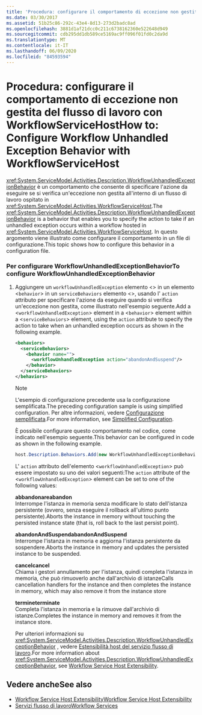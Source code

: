 ```yaml
---
title: 'Procedura: configurare il comportamento di eccezione non gestita del flusso di lavoro con WorkflowServiceHost'
ms.date: 03/30/2017
ms.assetid: 51b25c86-292c-43e4-8d13-273d2badc8ad
ms.openlocfilehash: 3881d1af21dcc0c211c6738162360e522648d949
ms.sourcegitcommit: cdb295dd1db589ce5169ac9ff096f01fd0c2da9d
ms.translationtype: MT
ms.contentlocale: it-IT
ms.lasthandoff: 06/09/2020
ms.locfileid: "84593594"
---
```

# <a name="how-to-configure-workflow-unhandled-exception-behavior-with-workflowservicehost"></a><span data-ttu-id="e3e63-102">Procedura: configurare il comportamento di eccezione non gestita del flusso di lavoro con WorkflowServiceHost</span><span class="sxs-lookup"><span data-stu-id="e3e63-102">How to: Configure Workflow Unhandled Exception Behavior with WorkflowServiceHost</span></span>
<span data-ttu-id="e3e63-103"><xref:System.ServiceModel.Activities.Description.WorkflowUnhandledExceptionBehavior> è un comportamento che consente di specificare l'azione da eseguire se si verifica un'eccezione non gestita all'interno di un flusso di lavoro ospitato in <xref:System.ServiceModel.Activities.WorkflowServiceHost>.</span><span class="sxs-lookup"><span data-stu-id="e3e63-103">The <xref:System.ServiceModel.Activities.Description.WorkflowUnhandledExceptionBehavior> is a behavior that enables you to specify the action to take if an unhandled exception occurs within a workflow hosted in <xref:System.ServiceModel.Activities.WorkflowServiceHost>.</span></span> <span data-ttu-id="e3e63-104">In questo argomento viene illustrato come configurare il comportamento in un file di configurazione.</span><span class="sxs-lookup"><span data-stu-id="e3e63-104">This topic shows how to configure this behavior in a configuration file.</span></span>  
  
### <a name="to-configure-workflowunhandledexceptionbehavior"></a><span data-ttu-id="e3e63-105">Per configurare WorkflowUnhandledExceptionBehavior</span><span class="sxs-lookup"><span data-stu-id="e3e63-105">To configure WorkflowUnhandledExceptionBehavior</span></span>  
  
1. <span data-ttu-id="e3e63-106">Aggiungere un `workflowUnhandledException` elemento <> in un elemento <`behavior`> in un `serviceBehaviors` elemento <>, usando l' `action` attributo per specificare l'azione da eseguire quando si verifica un'eccezione non gestita, come illustrato nell'esempio seguente.</span><span class="sxs-lookup"><span data-stu-id="e3e63-106">Add a <`workflowUnhandledException`> element in a <`behavior`> element within a <`serviceBehaviors`> element, using the `action` attribute to specify the action to take when an unhandled exception occurs as shown in the following example.</span></span>  
  
    ```xml  
    <behaviors>  
      <serviceBehaviors>  
        <behavior name="">  
          <workflowUnhandledException action="abandonAndSuspend"/>
        </behavior>  
      </serviceBehaviors>  
    </behaviors>  
    ```  
  
    > [!NOTE]
    > <span data-ttu-id="e3e63-107">L'esempio di configurazione precedente usa la configurazione semplificata.</span><span class="sxs-lookup"><span data-stu-id="e3e63-107">The preceding configuration sample is using simplified configuration.</span></span> <span data-ttu-id="e3e63-108">Per altre informazioni, vedere [Configurazione semplificata](../simplified-configuration.md).</span><span class="sxs-lookup"><span data-stu-id="e3e63-108">For more information, see [Simplified Configuration](../simplified-configuration.md).</span></span>  
  
     <span data-ttu-id="e3e63-109">È possibile configurare questo comportamento nel codice, come indicato nell'esempio seguente.</span><span class="sxs-lookup"><span data-stu-id="e3e63-109">This behavior can be configured in code as shown in the following example.</span></span>  
  
    ```csharp  
    host.Description.Behaviors.Add(new WorkflowUnhandledExceptionBehavior { Action = WorkflowUnhandledExceptionAction.AbandonAndSuspend });  
    ```  
  
     <span data-ttu-id="e3e63-110">L' `action` attributo dell'elemento <`workflowUnhandledException`> può essere impostato su uno dei valori seguenti:</span><span class="sxs-lookup"><span data-stu-id="e3e63-110">The `action` attribute of the <`workflowUnhandledException`> element can be set to one of the following values:</span></span>  
  
     <span data-ttu-id="e3e63-111">**abbandonare**</span><span class="sxs-lookup"><span data-stu-id="e3e63-111">**abandon**</span></span>  
     <span data-ttu-id="e3e63-112">Interrompe l'istanza in memoria senza modificare lo stato dell'istanza persistente (ovvero, senza eseguire il rollback all'ultimo punto persistente).</span><span class="sxs-lookup"><span data-stu-id="e3e63-112">Aborts the instance in memory without touching the persisted instance state (that is, roll back to the last persist point).</span></span>  
  
     <span data-ttu-id="e3e63-113">**abandonAndSuspend**</span><span class="sxs-lookup"><span data-stu-id="e3e63-113">**abandonAndSuspend**</span></span>  
     <span data-ttu-id="e3e63-114">Interrompe l'istanza in memoria e aggiorna l'istanza persistente da sospendere.</span><span class="sxs-lookup"><span data-stu-id="e3e63-114">Aborts the instance in memory and updates the persisted instance to be suspended.</span></span>  
  
     <span data-ttu-id="e3e63-115">**cancel**</span><span class="sxs-lookup"><span data-stu-id="e3e63-115">**cancel**</span></span>  
     <span data-ttu-id="e3e63-116">Chiama i gestori annullamento per l'istanza, quindi completa l'istanza in memoria, che può rimuoverlo anche dall'archivio di istanze</span><span class="sxs-lookup"><span data-stu-id="e3e63-116">Calls cancellation handlers for the instance and then completes the instance in memory, which may also remove it from the instance store</span></span>  
  
     <span data-ttu-id="e3e63-117">**termine**</span><span class="sxs-lookup"><span data-stu-id="e3e63-117">**terminate**</span></span>  
     <span data-ttu-id="e3e63-118">Completa l'istanza in memoria e la rimuove dall'archivio di istanze.</span><span class="sxs-lookup"><span data-stu-id="e3e63-118">Completes the instance in memory and removes it from the instance store.</span></span>  
  
     <span data-ttu-id="e3e63-119">Per ulteriori informazioni su <xref:System.ServiceModel.Activities.Description.WorkflowUnhandledExceptionBehavior> , vedere [Estensibilità host del servizio flusso di lavoro](workflow-service-host-extensibility.md).</span><span class="sxs-lookup"><span data-stu-id="e3e63-119">For more information about <xref:System.ServiceModel.Activities.Description.WorkflowUnhandledExceptionBehavior>, see [Workflow Service Host Extensibility](workflow-service-host-extensibility.md).</span></span>  
  
## <a name="see-also"></a><span data-ttu-id="e3e63-120">Vedere anche</span><span class="sxs-lookup"><span data-stu-id="e3e63-120">See also</span></span>

- [<span data-ttu-id="e3e63-121">Workflow Service Host Extensibility</span><span class="sxs-lookup"><span data-stu-id="e3e63-121">Workflow Service Host Extensibility</span></span>](workflow-service-host-extensibility.md)
- [<span data-ttu-id="e3e63-122">Servizi flusso di lavoro</span><span class="sxs-lookup"><span data-stu-id="e3e63-122">Workflow Services</span></span>](workflow-services.md)
